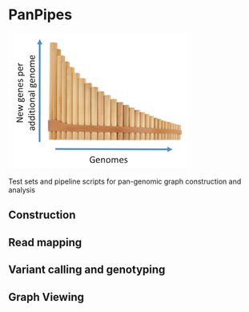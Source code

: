 # PanPipes
![PanPipes Logo](/pics/logo.png)

Test sets and pipeline scripts for pan-genomic graph construction and analysis

## Construction

## Read mapping

## Variant calling and genotyping

## Graph Viewing


